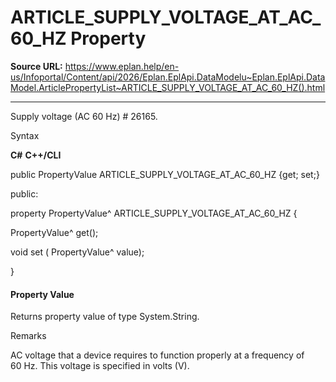 # ARTICLE_SUPPLY_VOLTAGE_AT_AC_60_HZ Property

**Source URL:** https://www.eplan.help/en-us/Infoportal/Content/api/2026/Eplan.EplApi.DataModelu~Eplan.EplApi.DataModel.ArticlePropertyList~ARTICLE_SUPPLY_VOLTAGE_AT_AC_60_HZ().html

---

Supply voltage (AC 60 Hz) # 26165.

Syntax

**C#**
**C++/CLI**


public PropertyValue ARTICLE_SUPPLY_VOLTAGE_AT_AC_60_HZ {get; set;}

public:

property PropertyValue^ ARTICLE_SUPPLY_VOLTAGE_AT_AC_60_HZ {

   PropertyValue^ get();

   void set (    PropertyValue^ value);

}


#### Property Value

Returns property value of type System.String.

Remarks

AC voltage that a device requires to function properly at a frequency of 60 Hz. This voltage is specified in volts (V).
